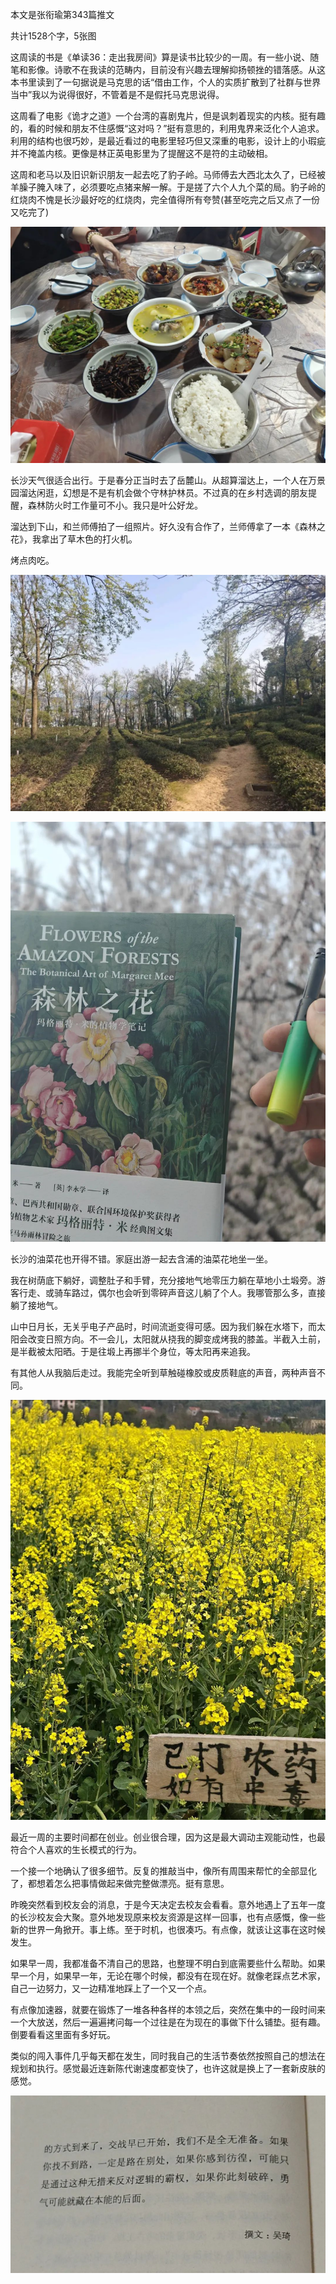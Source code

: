 本文是张衔瑜第343篇推文

共计1528个字，5张图

这周读的书是《单读36：走出我房间》算是读书比较少的一周。有一些小说、随笔和影像。诗歌不在我读的范畴内，目前没有兴趣去理解抑扬顿挫的错落感。从这本书里读到了一句据说是马克思的话“借由工作，个人的实质扩散到了社群与世界当中”我以为说得很好，不管着是不是假托马克思说得。

这周看了电影《诡才之道》一个台湾的喜剧鬼片，但是讽刺着现实的内核。挺有趣的，看的时候和朋友不住感慨“这对吗？”挺有意思的，利用鬼界来泛化个人追求。利用的结构也很巧妙，是最近看过的电影里轻巧但又深重的电影，设计上的小瑕疵并不掩盖内核。更像是林正英电影里为了提醒这不是符的主动破相。

这周和老马以及旧识新识朋友一起去吃了豹子岭。马师傅去大西北太久了，已经被羊臊子腌入味了，必须要吃点猪来解一解。于是搓了六个人九个菜的局。豹子岭的红烧肉不愧是长沙最好吃的红烧肉，完全值得所有夸赞(甚至吃完之后又点了一份又吃完了)

![](./images/img_001.jpeg)

长沙天气很适合出行。于是春分正当时去了岳麓山。从超算溜达上，一个人在万景园溜达闲逛，幻想是不是有机会做个守林护林员。不过真的在乡村选调的朋友提醒，森林防火时工作量可不小。我只是叶公好龙。

溜达到下山，和兰师傅拍了一组照片。好久没有合作了，兰师傅拿了一本《森林之花》，我拿出了草木色的打火机。

烤点肉吃。

![](./images/img_002.jpeg)

![](./images/img_003.jpeg)

长沙的油菜花也开得不错。家庭出游一起去含浦的油菜花地坐一坐。

我在树荫底下躺好，调整肚子和手臂，充分接地气地零压力躺在草地小土塅旁。游客行走、或骑车路过，偶尔也会听到零碎声音这儿躺了个人。我哪管那么多，直接躺了接地气。

山中日月长，无关乎电子产品时，时间流逝变得可感。因为我们躲在水塔下，而太阳会改变日照方向。不一会儿，太阳就从挠我的脚变成烤我的膝盖。半截入土前，是半截被太阳晒。于是往塅上再挪半个身位，等太阳再来追我。

有其他人从我脑后走过。我能完全听到草触碰橡胶或皮质鞋底的声音，两种声音不同。

![](./images/img_004.jpeg)

最近一周的主要时间都在创业。创业很合理，因为这是最大调动主观能动性，也最符合个人喜欢的生长模式的行为。

一个接一个地确认了很多细节。反复的推敲当中，像所有周围来帮忙的全部显化了，都想着怎么把事情做起来做完整做漂亮。挺有意思。

昨晚突然看到校友会的消息，于是今天决定去校友会看看。意外地遇上了五年一度的长沙校友会大聚。意外地发现原来校友资源是这样一回事，也有点感慨，像一些新的世界一角掀开。事上练。至于时机，也很凑巧。有点像，就该让这事在这时候发生。

如果早一周，我都准备不清自己的思路，也整理不明白到底需要些什么帮助。如果早一个月，如果早一年，无论在哪个时候，都没有在现在好。就像老踩点艺术家，自己一边努力，又一边精准地踩上了一个又一个点。

有点像加速器，就要在锻炼了一堆各种各样的本领之后，突然在集中的一段时间来一个大放送，然后一遍遍拷问每一个过往是在为现在的事做下什么铺垫。挺有趣。倒要看看这里面有多好玩。

类似的闯入事件几乎每天都在发生，同时我自己的生活节奏依然按照自己的想法在规划和执行。感觉最近连新陈代谢速度都变快了，也许这就是换上了一套新皮肤的感觉。

![](./images/img_005.jpeg)
